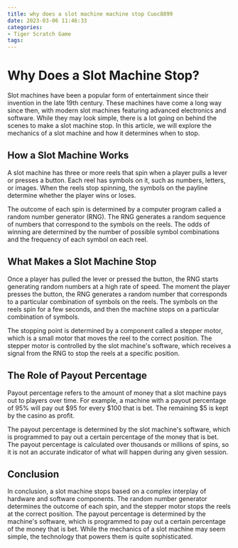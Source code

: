 ```yaml
---
title: why does a slot machine machine stop Cuoc8899
date: 2023-03-06 11:46:33
categories:
- Tiger Scratch Game
tags:
---
```



# Why Does a Slot Machine Stop? 

Slot machines have been a popular form of entertainment since their invention in the late 19th century. These machines have come a long way since then, with modern slot machines featuring advanced electronics and software. While they may look simple, there is a lot going on behind the scenes to make a slot machine stop. In this article, we will explore the mechanics of a slot machine and how it determines when to stop. 

## How a Slot Machine Works 

A slot machine has three or more reels that spin when a player pulls a lever or presses a button. Each reel has symbols on it, such as numbers, letters, or images. When the reels stop spinning, the symbols on the payline determine whether the player wins or loses. 

The outcome of each spin is determined by a computer program called a random number generator (RNG). The RNG generates a random sequence of numbers that correspond to the symbols on the reels. The odds of winning are determined by the number of possible symbol combinations and the frequency of each symbol on each reel. 

## What Makes a Slot Machine Stop 

Once a player has pulled the lever or pressed the button, the RNG starts generating random numbers at a high rate of speed. The moment the player presses the button, the RNG generates a random number that corresponds to a particular combination of symbols on the reels. The symbols on the reels spin for a few seconds, and then the machine stops on a particular combination of symbols. 

The stopping point is determined by a component called a stepper motor, which is a small motor that moves the reel to the correct position. The stepper motor is controlled by the slot machine's software, which receives a signal from the RNG to stop the reels at a specific position. 

## The Role of Payout Percentage 

Payout percentage refers to the amount of money that a slot machine pays out to players over time. For example, a machine with a payout percentage of 95% will pay out $95 for every $100 that is bet. The remaining $5 is kept by the casino as profit. 

The payout percentage is determined by the slot machine's software, which is programmed to pay out a certain percentage of the money that is bet. The payout percentage is calculated over thousands or millions of spins, so it is not an accurate indicator of what will happen during any given session. 

## Conclusion 

In conclusion, a slot machine stops based on a complex interplay of hardware and software components. The random number generator determines the outcome of each spin, and the stepper motor stops the reels at the correct position. The payout percentage is determined by the machine's software, which is programmed to pay out a certain percentage of the money that is bet. While the mechanics of a slot machine may seem simple, the technology that powers them is quite sophisticated.
